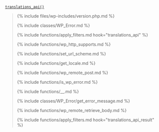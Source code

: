 <p><code><a href="https://developer.wordpress.org/reference/functions/translations_api/">translations_api()</a></code></p>

<blockquote>

{% include files/wp-includes/version.php.md %}

{% include classes/WP_Error.md %}

{% include functions/apply_filters.md hook="translations_api" %}

{% include functions/wp_http_supports.md %}

{% include functions/set_url_scheme.md %}

{% include functions/get_locale.md %}

{% include functions/wp_remote_post.md %}

{% include functions/is_wp_error.md %}

{% include functions/__.md %}

{% include classes/WP_Error/get_error_message.md %}

{% include functions/wp_remote_retrieve_body.md %}

{% include functions/apply_filters.md hook="translations_api_result" %}

</blockquote>
